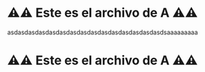# ⚠️⚠️ Este es el archivo de **A** ⚠️⚠️

asdasdasdasdasdasdasdasdasdasdasdasdasdasdasdsaaaaaaaaa

# ⚠️⚠️ Este es el archivo de **A** ⚠️⚠️
